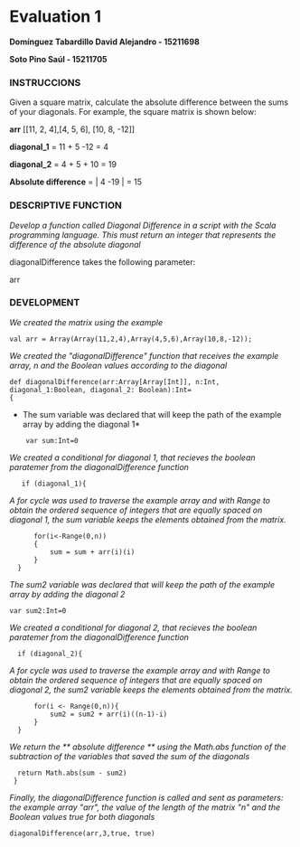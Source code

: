 # Evaluation 1
**Domínguez Tabardillo David Alejandro - 15211698** 

 **Soto Pino Saúl - 15211705**


### INSTRUCCIONS

Given a square matrix, calculate the absolute difference between the sums of your diagonals.
For example, the square matrix is ​​shown below:

**arr** [[11, 2, 4],[4, 5, 6], [10, 8, -12]]

**diagonal_1** = 11 + 5 -12 = 4

**diagonal_2**  = 4 + 5 + 10 = 19

**Absolute difference** = | 4 -19 | = 15
	
### DESCRIPTIVE FUNCTION

*Develop a function called Diagonal Difference in a script with the Scala programming language. This must return an integer that represents the difference of the absolute diagonal*

diagonalDifference takes the following parameter:

arr


### DEVELOPMENT

*We created the matrix using the example*
```
val arr = Array(Array(11,2,4),Array(4,5,6),Array(10,8,-12));
```
*We created the "diagonalDifference" function that receives the example array, n and the Boolean values according to the diagonal*

```
def diagonalDifference(arr:Array[Array[Int]], n:Int, diagonal_1:Boolean, diagonal_2: Boolean):Int=
{

```
* The sum variable was declared that will keep the path of the example array by adding the diagonal 1*
```
    var sum:Int=0
```
*We created a conditional for diagonal 1, that recieves the boolean paratemer from the diagonalDifference function*
```
   if (diagonal_1){
 ```
 *A for cycle was used to traverse the example array and with Range to obtain the ordered sequence of integers that are equally spaced on diagonal 1, the sum variable keeps the elements obtained from the matrix.*
 ```
       for(i<-Range(0,n))
       {
           sum = sum + arr(i)(i)
       }
   }
   ```
*The sum2 variable was declared that will keep the path of the example array by adding the diagonal 2*
   ```
   var sum2:Int=0
   ```
 *We created a conditional for diagonal 2, that recieves the boolean paratemer from the diagonalDifference function* 
 ```
   if (diagonal_2){
 ```
 *A for cycle was used to traverse the example array and with Range to obtain the ordered sequence of integers that are equally spaced on diagonal 2, the sum2 variable keeps the elements obtained from the matrix.*
 ```
       for(i <- Range(0,n)){
           sum2 = sum2 + arr(i)((n-1)-i)
       }
   }
 ```
  *We return the ** absolute difference ** using the Math.abs function of the subtraction of the variables that saved the sum of the diagonals*
 ```
   return Math.abs(sum - sum2)
  } 
 ```
 *Finally, the diagonalDifference function is called and sent as parameters: the example array "arr", the value of the length of the matrix "n" and the Boolean values true for both diagonals*
  ```
diagonalDifference(arr,3,true, true)

```
